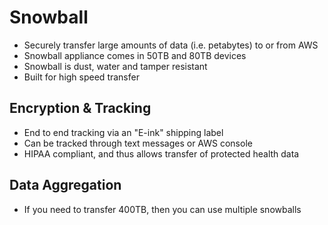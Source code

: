 # Snowball

* Securely transfer large amounts of data (i.e. petabytes) to or from AWS
* Snowball appliance comes in 50TB and 80TB devices
* Snowball is dust, water and tamper resistant
* Built for high speed transfer

## Encryption & Tracking
* End to end tracking via an "E-ink" shipping label
* Can be tracked through text messages or AWS console
* HIPAA compliant, and thus allows transfer of protected health data

## Data Aggregation
* If you need to transfer 400TB, then you can use multiple snowballs
